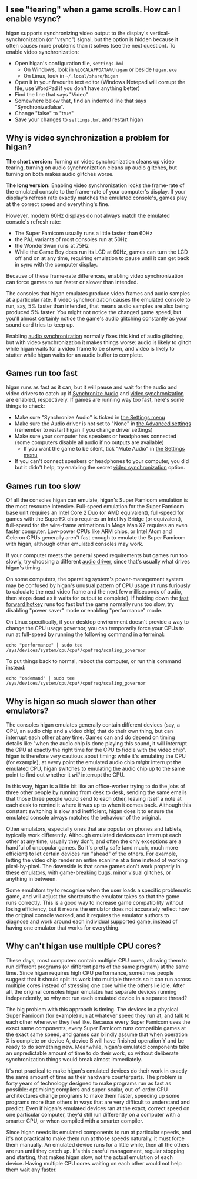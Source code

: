 I see "tearing" when a game scrolls. How can I enable vsync?
------------------------------------------------------------

higan supports synchronizing video output
to the display's vertical-synchronization (or "vsync") signal,
but the option is hidden
because it often causes more problems than it solves
(see the next question).
To enable video synchronization:

  - Open higan's configuration file, `settings.bml`
      - On Windows, look in `%LOCALAPPDATA%\higan`
        or beside `higan.exe`
      - On Linux, look in `~/.local/share/higan`
  - Open it in your favourite text editor
    (Windows Notepad will corrupt the file,
    use WordPad if you don't have anything better)
  - Find the line that says "Video"
  - Somewhere below that, find an indented line
    that says "Synchronize:false".
  - Change "false" to "true"
  - Save your changes to `settings.bml`
    and restart higan

Why is video synchronization a problem for higan?
-------------------------------------------------

**The short version:**
Turning on video synchronization
cleans up video tearing,
turning on audio synchronization
cleans up audio glitches,
but turning on both
makes audio glitches worse.

**The long version:**
Enabling video synchronization
locks the frame-rate of the emulated console
to the frame-rate of your computer's display.
If your display's refresh rate exactly matches
the emulated console's,
games play at the correct speed
and everything's fine.

However,
modern 60Hz displays do not always match
the emulated console's refresh rate:

  - The Super Famicom usually runs a little faster than 60Hz
  - the PAL variants of most consoles run at 50Hz
  - the WonderSwan runs at 75Hz
  - While the Game Boy does run its LCD at 60Hz,
    games can turn the LCD off and on at any time,
    requiring emulation to pause
    until it can get back in sync
    with the computer display.

Because of these frame-rate differences,
enabling video synchronization
can force games to run
faster or slower than intended.

The consoles that higan emulates
produce video frames and audio samples at a particular rate.
If video synchronization causes
the emulated console to run, say, 5% faster than intended,
that means audio samples are also being produced 5% faster.
You might not notice the changed game speed,
but you'll almost certainly notice
the game's audio glitching constantly
as your sound card tries to keep up.

Enabling
[audio synchronization](interface/higan.md#the-settings-menu)
normally fixes this kind of audio glitching,
but with video synchronization it makes things worse:
audio is likely to glitch
while higan waits for a video frame to be shown,
and video is likely to stutter
while higan waits for an audio buffer to complete.

Games run too fast
------------------

higan runs as fast as it can,
but it will pause and wait
for the audio and video drivers to catch up
if [Synchronize Audio](interface/higan.md#the-settings-menu)
and [video synchronization][vsync]
are enabled, respectively.
If games are running way too fast, here's some things to check:

  - Make sure "Synchronize Audio" is ticked in
    [the Settings menu](interface/higan.md#the-settings-menu)
  - Make sure the Audio driver is not set to "None"
    in [the Advanced settings](interface/higan-settings.md#advanced)
    (remember to restart higan if you change driver settings)
  - Make sure your computer has speakers or headphones connected
    (some computers disable all audio if no outputs are available)
      - If you want the game to be silent,
        tick "Mute Audio" in
        [the Settings menu](interface/higan.md#the-settings-menu)
  - If you can't connect speakers or headphones to your computer,
    you did but it didn't help,
    try enabling the secret [video synchronization][vsync] option.

[vsync]: #i-see-tearing-when-a-game-scrolls-how-can-i-enable-vsync

Games run too slow
------------------

Of all the consoles higan can emulate,
higan's Super Famicom emulation
is the most resource intensive.
Full-speed emulation for the Super Famicom base unit
requires an Intel Core 2 Duo (or AMD equivalent),
full-speed for games with the SuperFX chip
requires an Intel Ivy Bridge (or equivalent),
full-speed for the wire-frame animations in Mega Man X2
requires an even faster computer.
Low-power CPUs like ARM chips,
or Intel Atom and Celeron CPUs
generally aren't fast enough to emulate the Super Famicom with higan,
although other emulated consoles may work.

If your computer meets the general speed requirements
but games run too slowly,
try choosing a different
[audio driver](interface/higan-settings.md#advanced),
since that's usually what drives higan's timing.

On some computers,
the operating system's power-management system
may be confused by higan's unusual pattern of CPU usage
(it runs furiously to calculate the next video frame
and the next few milliseconds of audio,
then stops dead as it waits for output to complete).
If holding down
the [fast forward hotkey](interface/higan-settings.md#hotkeys)
runs too fast but the game normally runs too slow,
try disabling "power saver" mode
or enabling "performance" mode.

On Linux specifically,
if your desktop environment doesn't provide a way
to change the CPU usage governor,
you can temporarily force your CPUs to run at full-speed
by running the following command in a terminal:

    echo "performance" | sudo tee /sys/devices/system/cpu/cpu*/cpufreq/scaling_governor

To put things back to normal,
reboot the computer, or run this command instead:

    echo "ondemand" | sudo tee /sys/devices/system/cpu/cpu*/cpufreq/scaling_governor

Why is higan so much slower than other emulators?
-------------------------------------------------

The consoles higan emulates
generally contain different devices
(say, a CPU, an audio chip and a video chip)
that do their own thing,
but can interrupt each other at any time.
Games can and do depend on timing details like
"when the audio chip is done playing this sound,
it will interrupt the CPU at exactly the right time
for the CPU to fiddle with the video chip".
higan is therefore very cautious about timing:
while it's emulating the CPU (for example),
at every point the emulated audio chip *might* interrupt
the emulated CPU,
higan switches to emulating the audio chip up to the same point
to find out whether it *will* interrupt the CPU.

In this way,
higan is a little bit like
an office-worker trying to do the jobs of three other people
by running from desk to desk,
sending the same emails
that those three people would send to each other,
leaving itself a note at each desk to remind it
where it was up to when it comes back.
Although this constant switching
is slow and inefficient,
higan does it
to ensure the emulated console
always matches the behaviour
of the original.

Other emulators,
especially ones that are popular on phones and tablets,
typically work differently.
Although emulated devices *can* interrupt each other at any time,
usually they don't,
and often the only exceptions are a handful of unpopular games.
So it's pretty safe
(and much, much more efficient)
to let certain devices run "ahead" of the others.
For example,
letting the video chip render an entire scanline at a time
instead of working pixel-by-pixel.
The downside is that some games don't work properly
in these emulators,
with game-breaking bugs,
minor visual glitches,
or anything in between.

Some emulators try to recognise
when the user loads a specific problematic game,
and will adjust the shortcuts the emulator takes
so that the game runs correctly.
This is a good way to increase game compatibility
without losing efficiency,
but it means the emulator does not accurately reflect
how the original console worked,
and it requires the emulator authors to diagnose and work around
each individual supported game,
instead of having one emulator that works for everything.

Why can't higan use multiple CPU cores?
---------------------------------------

These days,
most computers contain multiple CPU cores,
allowing them to run different programs
(or different parts of the same program)
at the same time.
Since higan requires high CPU performance,
sometimes people suggest that it should split its work
into multiple threads
so it can run across multiple cores
instead of stressing one core while the others lie idle.
After all,
the original consoles higan emulates
had separate devices running independently,
so why not run each emulated device in a separate thread?

The big problem with this approach is timing.
The devices in a physical Super Famicom (for example)
run at whatever speed they run at,
and talk to each other whenever they feel like.
Because every Super Famicom uses the exact same components,
every Super Famicom runs compatible games at the exact same speed,
and games can blindly assume that
when operation X is complete on device A,
device B will have finished operation Y
and be ready to do something new.
Meanwhile, higan's emulated components
take an unpredictable amount of time to do their work,
so without deliberate synchronization
things would break almost immediately.

It's not practical to make higan's emulated devices
do their work in exactly the same amount of time
as their hardware counterparts.
The problem is forty years of technology
designed to make programs run as fast as possible:
optimising compilers
and super-scalar, out-of-order CPU architectures
change programs to make them faster,
speeding up some programs more than others
in ways that are very difficult to understand and predict.
Even if higan's emulated devices
ran at the exact, correct speed
on one particular computer,
they'd still run differently on
a computer with a smarter CPU,
or when compiled with a smarter compiler.

Since higan needs its emulated components
to run at particular speeds,
and it's not practical
to make them run at those speeds naturally,
it must force them manually.
An emulated device runs for a little while,
then all the others are run until they catch up.
It's this careful management,
regular stopping and starting,
that makes higan slow,
not the actual emulation of each device.
Having multiple CPU cores waiting on each other
would not help them wait any faster.
